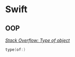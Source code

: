 <!-- [_Stack Overflow: _]() -->
<!-- [_GitHub: _]() -->

# Swift

## OOP

[_Stack Overflow: Type of object_](https://stackoverflow.com/questions/24006165/how-do-i-print-the-type-or-class-of-a-variable-in-swift) <br>
```swift
type(of:)
```

